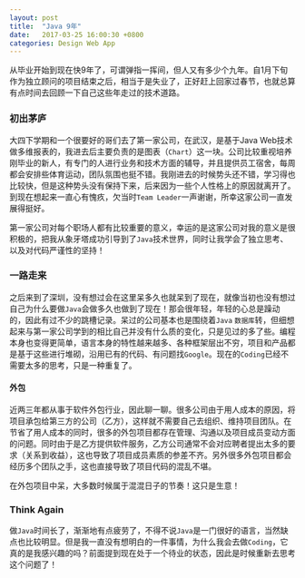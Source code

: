 ```yaml
---
layout: post
title:  "Java 9年"
date:   2017-03-25 16:00:30 +0800
categories: Design Web App
---
```

从毕业开始到现在快9年了，可谓弹指一挥间，但人又有多少个九年。自1月下旬作为独立顾问的项目结束之后，相当于是失业了，正好赶上回家过春节，也就总算有点时间去回顾一下自己这些年走过的技术道路。

### 初出茅庐

大四下学期和一个很要好的哥们去了第一家公司，在武汉，是基于Java Web技术做多维报表的，我进去后主要负责的是图表（`Chart`）这一块。公司比较重视培养刚毕业的新人，有专门的人进行业务和技术方面的辅导，并且提供员工宿舍，每周都会安排些体育运动，团队氛围也挺不错。我刚进去的时候势头还不错，学习得也比较快，但是这种势头没有保持下来，后来因为一些个人性格上的原因就离开了。到现在想起来一直心有愧疚，欠当时`Team Leader`一声谢谢，所幸这家公司一直发展得挺好。

第一家公司对每个职场人都有比较重要的意义，幸运的是这家公司对我的意义是很积极的，把我从象牙塔成功引导到了`Java`技术世界，同时让我学会了独立思考、以及对代码严谨性的坚持！

### 一路走来

之后来到了深圳，没有想过会在这里呆多久也就呆到了现在，就像当初也没有想过自己为什么要做`Java`会做多久也做到了现在！那会很年轻，年轻的心总是躁动的，因此有过不少的跳槽记录。呆过的公司基本也是围绕着`Java` `数据库`转，但细想起来与第一家公司学到的相比自己并没有什么质的变化，只是见过的多了些。编程本身也变得更简单，语言本身的特性越来越多、各种框架层出不穷，项目和产品都是基于这些进行堆砌，沿用已有的代码、有问题找`Google`。现在的`Coding`已经不需要太多的思考，只是一种重复了。

#### 外包

近两三年都从事于软件外包行业，因此聊一聊。很多公司由于用人成本的原因，将项目承包给第三方的公司（乙方），这样就不需要自己去组织、维持项目团队。在节省了用人成本的同时，很多的外包项目都存在管理、沟通以及项目成员变动方面的问题。同时由于是乙方提供软件服务，乙方公司通常不会对应聘者提出太多的要求（关系到收益），这也导致了项目成员素质的参差不齐。另外很多外包项目都会经历多个团队之手，这也直接导致了项目代码的混乱不堪。

在外包项目中呆，大多数时候属于混混日子的节奏！这只是生意！

### Think Again

做`Java`时间长了，渐渐地有点疲劳了，不得不说`Java`是一门很好的语言，当然缺点也比较明显。但是我一直没有想明白的一件事情，为什么我会去做`Coding`，它真的是我感兴趣的吗？前面提到现在处于一个待业的状态，因此是时候重新去思考这个问题了！